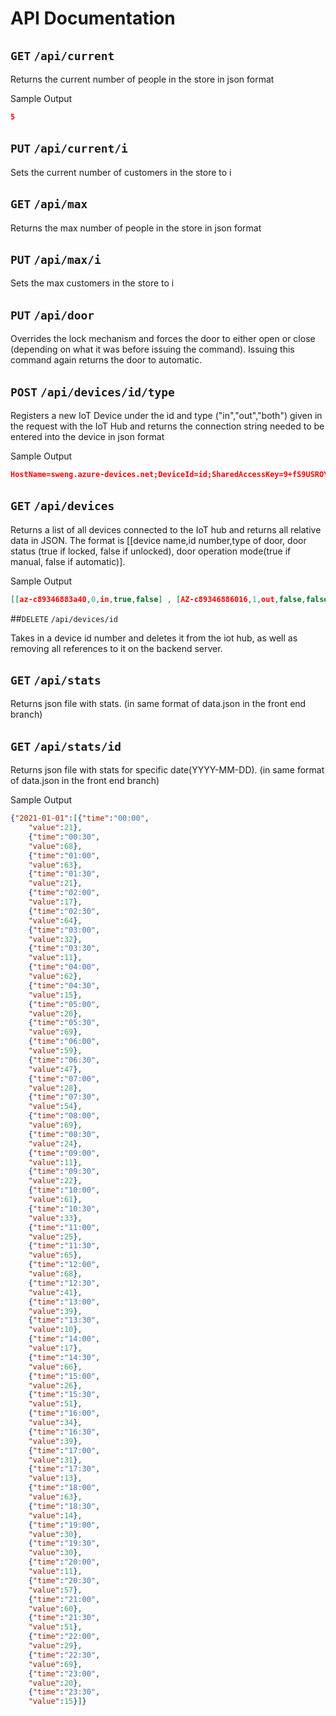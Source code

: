 # API Documentation

## `GET` `/api/current`
Returns the current number of people in the store in json format

Sample Output
```json
5
```

## `PUT` `/api/current/i`
Sets the current number of customers in the store to i

## `GET` `/api/max`
Returns the max number of people in the store in json format


## `PUT` `/api/max/i`
Sets the max customers in the store to i


## `PUT` `/api/door`

Overrides the lock mechanism and forces the door to either open or close (depending on what it was before issuing the command). Issuing this command again returns the door to automatic.


## `POST` `/api/devices/id/type`

Registers a new IoT Device under the id and type ("in","out","both") given in the request with the IoT Hub and returns the connection string needed to be entered into the device in json format

Sample Output
```json
HostName=sweng.azure-devices.net;DeviceId=id;SharedAccessKey=9+fS9USROYYFY5/cV/sxet+tCMEyh+xQV/rg/V6oOSE=
```

## `GET` `/api/devices`

Returns a list of all devices connected to the IoT hub and returns all relative data in JSON. The format is [[device name,id number,type of door, door status (true if locked, false if unlocked), door operation mode(true if manual, false if automatic)].

Sample Output
```json
[[az-c89346883a40,0,in,true,false] , [AZ-c89346886016,1,out,false,false]]
```


##`DELETE` `/api/devices/id`

Takes in a device id number and deletes it from the iot hub, as well as removing all references to it on the backend server.

## `GET` `/api/stats`
Returns json file with stats. (in same format of data.json in the front end branch)

## `GET` `/api/stats/id`
Returns json file with stats for specific date(YYYY-MM-DD). (in same format of data.json in the front end branch)

Sample Output
```json
{"2021-01-01":[{"time":"00:00",
    "value":21},
    {"time":"00:30",
    "value":68},
    {"time":"01:00",
    "value":63},
    {"time":"01:30",
    "value":21},
    {"time":"02:00",
    "value":17},
    {"time":"02:30",
    "value":64},
    {"time":"03:00",
    "value":32},
    {"time":"03:30",
    "value":11},
    {"time":"04:00",
    "value":62},
    {"time":"04:30",
    "value":15},
    {"time":"05:00",
    "value":20},
    {"time":"05:30",
    "value":69},
    {"time":"06:00",
    "value":59},
    {"time":"06:30",
    "value":47},
    {"time":"07:00",
    "value":28},
    {"time":"07:30",
    "value":54},
    {"time":"08:00",
    "value":69},
    {"time":"08:30",
    "value":24},
    {"time":"09:00",
    "value":11},
    {"time":"09:30",
    "value":22},
    {"time":"10:00",
    "value":61},
    {"time":"10:30",
    "value":33},
    {"time":"11:00",
    "value":25},
    {"time":"11:30",
    "value":65},
    {"time":"12:00",
    "value":68},
    {"time":"12:30",
    "value":41},
    {"time":"13:00",
    "value":39},
    {"time":"13:30",
    "value":10},
    {"time":"14:00",
    "value":17},
    {"time":"14:30",
    "value":66},
    {"time":"15:00",
    "value":26},
    {"time":"15:30",
    "value":51},
    {"time":"16:00",
    "value":34},
    {"time":"16:30",
    "value":39},
    {"time":"17:00",
    "value":31},
    {"time":"17:30",
    "value":13},
    {"time":"18:00",
    "value":63},
    {"time":"18:30",
    "value":14},
    {"time":"19:00",
    "value":30},
    {"time":"19:30",
    "value":30},
    {"time":"20:00",
    "value":11},
    {"time":"20:30",
    "value":57},
    {"time":"21:00",
    "value":60},
    {"time":"21:30",
    "value":51},
    {"time":"22:00",
    "value":29},
    {"time":"22:30",
    "value":69},
    {"time":"23:00",
    "value":20},
    {"time":"23:30",
    "value":15}]}
```
